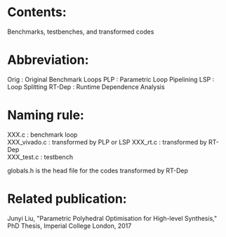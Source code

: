 # Contents:
Benchmarks, testbenches, and transformed codes 

# Abbreviation: 
Orig   : Original Benchmark Loops
PLP    : Parametric Loop Pipelining
LSP    : Loop Splitting
RT-Dep : Runtime Dependence Analysis

# Naming rule:  
XXX.c        : benchmark loop  
XXX_vivado.c : transformed by PLP or LSP
XXX_rt.c     : transformed by RT-Dep  
XXX_test.c   : testbench  

globals.h is the head file for the codes transformed by RT-Dep   

# Related publication:
Junyi Liu, "Parametric Polyhedral Optimisation for High-level Synthesis," PhD Thesis, Imperial College London, 2017

